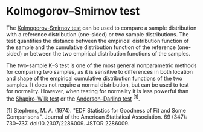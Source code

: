 # Kolmogorov–Smirnov test
The [Kolmogorov-Smirnov test](https://en.wikipedia.org/wiki/Kolmogorov%E2%80%93Smirnov_test) can be used to compare a sample distribution 
with a reference distribution (one-sided) or two sample distributions.
The test quantifies the distance between the empirical distribution function of the sample and the cumulative distribution function 
of the reference (one-sided) or between the two empirical distribution functions of the samples. 

The two-sample K–S test is one of the most general nonparametric methods for comparing two samples, 
as it is sensitive to differences in both location and shape of the empirical cumulative distribution functions of the two samples.
It does not require a normal distribution, but can be used to test
for normality. However, when testing for normality it is less powerful than the [Shapiro–Wilk test](https://en.wikipedia.org/wiki/Shapiro%E2%80%93Wilk_test)
or the [Anderson–Darling test](https://en.wikipedia.org/wiki/Anderson%E2%80%93Darling_test) <sup>[1]</sup>.

[1]  Stephens, M. A. (1974). "EDF Statistics for Goodness of Fit and Some Comparisons". 
Journal of the American Statistical Association. 69 (347): 730–737. doi:10.2307/2286009. JSTOR 2286009.

